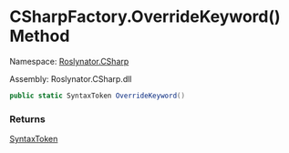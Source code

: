 # CSharpFactory\.OverrideKeyword\(\) Method

Namespace: [Roslynator.CSharp](../../README.md)

Assembly: Roslynator\.CSharp\.dll

```csharp
public static SyntaxToken OverrideKeyword()
```

### Returns

[SyntaxToken](https://docs.microsoft.com/en-us/dotnet/api/microsoft.codeanalysis.syntaxtoken)


